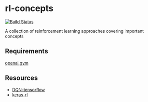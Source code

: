 # rl-concepts
[![Build Status](https://travis-ci.org/gpldecha/rl-concepts.svg?branch=master)](https://travis-ci.org/gpldecha/rl-concepts)

A collection of reinforcement learning approaches covering important concepts


## Requirements

[openai gym](https://gym.openai.com/docs)


## Resources

* [DQN-tensorflow](https://github.com/devsisters/DQN-tensorflow)
* [keras-rl](https://github.com/matthiasplappert/keras-rl)
